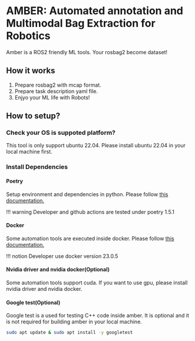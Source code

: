 # AMBER: Automated annotation and Multimodal Bag Extraction for Robotics

Amber is a ROS2 friendly ML tools.
Your rosbag2 become dataset!

## How it works

1. Prepare rosbag2 with mcap format.
2. Prepare task description yaml file.
3. Enjyo your ML life with Robots!

## How to setup?

### Check your OS is suppoted platform?
This tool is only support ubuntu 22.04.
Please install ubuntu 22.04 in your local machine first.

### Install Dependencies
#### Poetry
Setup environment and dependencies in python.
Please follow [this documentation.](https://python-poetry.org/docs/)

!!! warning
    Developer and github actions are tested under poetry 1.5.1

#### Docker
Some automation tools are executed inside docker.
Please follow [this documentation.](https://docs.docker.com/engine/install/ubuntu/)

!!! notion
    Developer use docker version 23.0.5

#### Nvidia driver and nvidia docker(Optional)
Some automation tools support cuda.
If you want to use gpu, please install nvidia driver and nvidia docker.

#### Google test(Optional)
Google test is a used for testing C++ code inside amber.
It is optional and it is not required for building amber in your local machine.

```bash
sudo apt update & sudo apt install -y googletest
```
